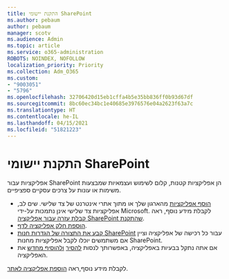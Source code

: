```yaml
---
title: התקנת יישומי SharePoint
ms.author: pebaum
author: pebaum
manager: scotv
ms.audience: Admin
ms.topic: article
ms.service: o365-administration
ROBOTS: NOINDEX, NOFOLLOW
localization_priority: Priority
ms.collection: Adm_O365
ms.custom:
- "9003051"
- "5796"
ms.openlocfilehash: 32706420d15eb1cffa4b5e35bb836ff0b93d67df
ms.sourcegitcommit: 8bc60ec34bc1e40685e3976576e04a2623f63a7c
ms.translationtype: HT
ms.contentlocale: he-IL
ms.lasthandoff: 04/15/2021
ms.locfileid: "51821223"
---
```

# <a name="install-sharepoint-apps"></a>התקנת יישומי SharePoint

אפליקציות עבור SharePoint הן אפליקציות קטנות, קלום לשימוש ועצמאיות שמבצעות משימות או עונות על צרכים עסקיים ספציפיים.

- [הוסף אפליקציות](https://support.microsoft.com/office/ef9c0dbd-7fe1-4715-a1b0-fe3bc81317cb)  מהארגון שלך או מתוך אתרי אינטרנט של צד שלישי. שים לב, אפליקציות צד שלישי אינן נתמכות על-ידי Microsoft. לקבלת מידע נוסף, ראה  [קבלת עזרה עבור אפליקציה SharePoint שהתקנת](https://support.office.com/article/get-help-for-a-sharepoint-app-you-installed-fd98af7f-6af0-4573-8360-8f5631c6ab21).
-   [הוספת חלק אפליקציה לדף](https://support.microsoft.com/office/6f06c0b7-44b8-4c69-b4ad-85197eee8d78).
-   [קבע את התצורה של הגדרות חנות SharePoint](https://docs.microsoft.com/sharepoint/configure-sharepoint-store-settings)  עבור כל רכישה של אפליקציה וציין אם משתמשים יוכלו לקבל אפליקציות מחנות SharePoint.
-   אם אתה נתקל בבעיות באפליקציה, באפשרותך לנסות  [להסיר](https://support.microsoft.com/office/03198d1b-c33b-498d-9469-af641a587d6c)  [ולהוסיף מחדש](https://support.microsoft.com/office/ef9c0dbd-7fe1-4715-a1b0-fe3bc81317cb)  את האפליקציה.

לקבלת מידע נוסף,ראה  [הוספת אפליקציה לאתר](https://support.microsoft.com/office/add-an-app-to-a-site-ef9c0dbd-7fe1-4715-a1b0-fe3bc81317cb).